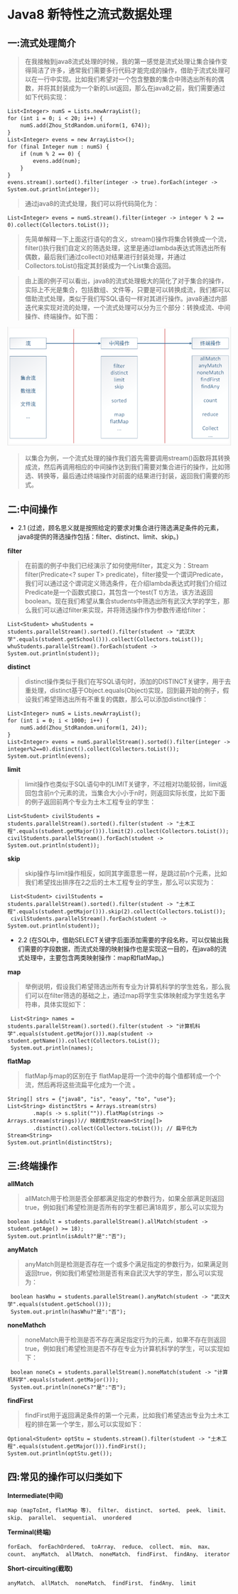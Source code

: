 # Java8 新特性之流式数据处理

## 一:流式处理简介

> 在我接触到java8流式处理的时候，我的第一感觉是流式处理让集合操作变得简洁了许多，通常我们需要多行代码才能完成的操作，借助于流式处理可以在一行中实现。比如我们希望对一个包含整数的集合中筛选出所有的偶数，并将其封装成为一个新的List返回，那么在java8之前，我们需要通过如下代码实现：
```
List<Integer> numS = Lists.newArrayList();
for (int i = 0; i < 20; i++) {
    numS.add(Zhou_StdRandom.uniform(1, 674));
}
List<Integer> evens = new ArrayList<>();
for (final Integer num : numS) {
    if (num % 2 == 0) {
        evens.add(num);
    }
}
evens.stream().sorted().filter(integer -> true).forEach(integer -> System.out.println(integer));
```
> 通过java8的流式处理，我们可以将代码简化为：
```
List<Integer> evens = numS.stream().filter(integer -> integer % 2 == 0).collect(Collectors.toList());
```
> 先简单解释一下上面这行语句的含义，stream()操作将集合转换成一个流，filter()执行我们自定义的筛选处理，这里是通过lambda表达式筛选出所有偶数，最后我们通过collect()对结果进行封装处理，并通过Collectors.toList()指定其封装成为一个List集合返回。
 
> 由上面的例子可以看出，java8的流式处理极大的简化了对于集合的操作，实际上不光是集合，包括数组、文件等，只要是可以转换成流，我们都可以借助流式处理，类似于我们写SQL语句一样对其进行操作。java8通过内部迭代来实现对流的处理，一个流式处理可以分为三个部分：转换成流、中间操作、终端操作。如下图：

![Alt text](./848414.png)

> 以集合为例，一个流式处理的操作我们首先需要调用stream()函数将其转换成流，然后再调用相应的中间操作达到我们需要对集合进行的操作，比如筛选、转换等，最后通过终端操作对前面的结果进行封装，返回我们需要的形式。

## 二:中间操作

+ 2.1 (过滤，顾名思义就是按照给定的要求对集合进行筛选满足条件的元素，java8提供的筛选操作包括：filter、distinct、limit、skip。)

__filter__

>在前面的例子中我们已经演示了如何使用filter，其定义为：Stream<T> filter(Predicate<? super T> predicate)，filter接受一个谓词Predicate，我们可以通过这个谓词定义筛选条件，在介绍lambda表达式时我们介绍过Predicate是一个函数式接口，其包含一个test(T t)方法，该方法返回boolean。现在我们希望从集合students中筛选出所有武汉大学的学生，那么我们可以通过filter来实现，并将筛选操作作为参数传递给filter：
```
List<Student> whuStudents = students.parallelStream().sorted().filter(student -> "武汉大学".equals(student.getSchool())).collect(Collectors.toList());
whuStudents.parallelStream().forEach(student -> System.out.println(student));
```
__distinct__
> distinct操作类似于我们在写SQL语句时，添加的DISTINCT关键字，用于去重处理，distinct基于Object.equals(Object)实现，回到最开始的例子，假设我们希望筛选出所有不重复的偶数，那么可以添加distinct操作：
```
List<Integer> numS = Lists.newArrayList();
for (int i = 0; i < 1000; i++) {
    numS.add(Zhou_StdRandom.uniform(1, 24));
}
List<Integer> evens = numS.parallelStream().sorted().filter(integer -> integer%2==0).distinct().collect(Collectors.toList());
System.out.println(evens);
```
__limit__
> limit操作也类似于SQL语句中的LIMIT关键字，不过相对功能较弱，limit返回包含前n个元素的流，当集合大小小于n时，则返回实际长度，比如下面的例子返回前两个专业为土木工程专业的学生：
```
List<Student> civilStudents = students.parallelStream().sorted().filter(student -> "土木工程".equals(student.getMajor())).limit(2).collect(Collectors.toList());
civilStudents.parallelStream().forEach(student -> System.out.println(student));
```
__skip__
> skip操作与limit操作相反，如同其字面意思一样，是跳过前n个元素，比如我们希望找出排序在2之后的土木工程专业的学生，那么可以实现为：
```
 List<Student> civilStudents = students.parallelStream().sorted().filter(student -> "土木工程".equals(student.getMajor())).skip(2).collect(Collectors.toList());
 civilStudents.parallelStream().forEach(student -> System.out.println(student));
```
+ 2.2 (在SQL中，借助SELECT关键字后面添加需要的字段名称，可以仅输出我们需要的字段数据，而流式处理的映射操作也是实现这一目的，在java8的流式处理中，主要包含两类映射操作：map和flatMap。)

__map__
> 举例说明，假设我们希望筛选出所有专业为计算机科学的学生姓名，那么我们可以在filter筛选的基础之上，通过map将学生实体映射成为学生姓名字符串，具体实现如下：
```
 List<String> names = students.parallelStream().sorted().filter(student -> "计算机科学".equals(student.getMajor())).map(student -> student.getName()).collect(Collectors.toList());
 System.out.println(names);
```
__flatMap__
> flatMap与map的区别在于 flatMap是将一个流中的每个值都转成一个个流，然后再将这些流扁平化成为一个流 。
```
String[] strs = {"java8", "is", "easy", "to", "use"};
List<String> distinctStrs = Arrays.stream(strs)
        .map(s -> s.split("")).flatMap(strings -> Arrays.stream(strings))// 映射成为Stream<String[]>
        .distinct().collect(Collectors.toList()); // 扁平化为Stream<String>
System.out.println(distinctStrs);
```

## 三:终端操作
__allMatch__
> allMatch用于检测是否全部都满足指定的参数行为，如果全部满足则返回true，例如我们希望检测是否所有的学生都已满18周岁，那么可以实现为
```
boolean isAdult = students.parallelStream().allMatch(student -> student.getAge() >= 18);
System.out.println(isAdult?"是":"否");
```
__anyMatch__
> anyMatch则是检测是否存在一个或多个满足指定的参数行为，如果满足则返回true，例如我们希望检测是否有来自武汉大学的学生，那么可以实现为：
```
 boolean hasWhu = students.parallelStream().anyMatch(student -> "武汉大学".equals(student.getSchool()));
 System.out.println(hasWhu?"是":"否");
```

__noneMathch__
> noneMatch用于检测是否不存在满足指定行为的元素，如果不存在则返回true，例如我们希望检测是否不存在专业为计算机科学的学生，可以实现如下：
```
 boolean noneCs = students.parallelStream().noneMatch(student -> "计算机科学".equals(student.getMajor()));
 System.out.println(noneCs?"是":"否");
```

__findFirst__
> findFirst用于返回满足条件的第一个元素，比如我们希望选出专业为土木工程的排在第一个学生，那么可以实现如下：
```
Optional<Student> optStu = students.stream().filter(student -> "土木工程".equals(student.getMajor())).findFirst();
System.out.println(optStu.get());
```

## 四:常见的操作可以归类如下

__Intermediate(中间)__
```
map (mapToInt, flatMap 等)、 filter、 distinct、 sorted、 peek、 limit、 skip、 parallel、 sequential、 unordered
```

__Terminal(终端)__
```
forEach、 forEachOrdered、 toArray、 reduce、 collect、 min、 max、 count、 anyMatch、 allMatch、 noneMatch、 findFirst、 findAny、 iterator
```

__Short-circuiting(截取)__
```
anyMatch、 allMatch、 noneMatch、 findFirst、 findAny、 limit
```